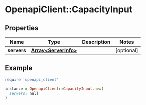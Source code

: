 # OpenapiClient::CapacityInput

## Properties

| Name | Type | Description | Notes |
| ---- | ---- | ----------- | ----- |
| **servers** | [**Array&lt;ServerInfo&gt;**](ServerInfo.md) |  | [optional] |

## Example

```ruby
require 'openapi_client'

instance = OpenapiClient::CapacityInput.new(
  servers: null
)
```

